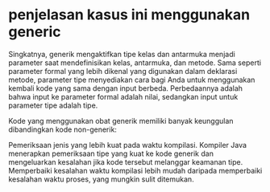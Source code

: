 # penjelasan kasus ini menggunakan generic

Singkatnya, generik mengaktifkan tipe kelas dan antarmuka menjadi parameter saat mendefinisikan kelas, antarmuka, dan metode. Sama seperti parameter formal yang lebih dikenal yang digunakan dalam deklarasi metode, parameter tipe menyediakan cara bagi Anda untuk menggunakan kembali kode yang sama dengan input berbeda. Perbedaannya adalah bahwa input ke parameter formal adalah nilai, sedangkan input untuk parameter tipe adalah tipe.

Kode yang menggunakan obat generik memiliki banyak keunggulan dibandingkan kode non-generik:

Pemeriksaan jenis yang lebih kuat pada waktu kompilasi.
Kompiler Java menerapkan pemeriksaan tipe yang kuat ke kode generik dan mengeluarkan kesalahan jika kode tersebut melanggar keamanan tipe. Memperbaiki kesalahan waktu kompilasi lebih mudah daripada memperbaiki kesalahan waktu proses, yang mungkin sulit ditemukan.
